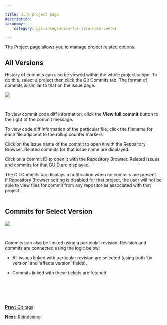 ```yaml
---

title: Jira project page
description:
taxonomy:
    category: git-integration-for-jira-data-center

---
```


The Project page allows you to manage project related options.

## All Versions

History of commits can also be viewed within the whole project scope. To do this, select a project then click the Git Commits tab. The format of commits is similar to that on the issue page.

![](/wp-content/uploads/gij-gitserver-proj-git-commits-tab.png)

<br>

To view commit code diff information, click the **View full commit** button to the right of the commit message.

To view code diff information of the particular file, click the filename for each file adjacent to the rollup counter markers.

Click on the issue name of the commit to open it with the Repository Browser. Related commits for that issue name are displayed.

Click on a commit ID to open it with the Repository Browser. Related issues and commits for that GUID are displayed.

<div class="bbb-callout bbb--info">
    <div class="irow">
    <div class="ilogobox">
        <span class="logoimg"></span>
    </div>
    <div class="imsgbox">
        The Git Commits tab displays a notification when no commits are present.
    </div>
    </div>
</div>

<div class="bbb-callout bbb--alert">
    <div class="irow">
    <div class="ilogobox">
        <span class="logoimg"></span>
    </div>
    <div class="imsgbox">
        If Repository Browser setting is disabled for that project, the user will not be able to view files for commit from any repositories associated with that project.
    </div>
    </div>
</div>
<br>

## Commits for Select Version

![](/wp-content/uploads/gij-gitserver-proj-select-versions-tab.png)

<br>

Commits can also be limited using a particular revision. Revision and commits are connected using the logic below:

*   All issues linked with particular revision are selected (using both ‘fix version’ and ‘affects version’ fields).

*   Commits linked with these tickets are fetched.

<p>&nbsp;</p>

<br>
<br>

[**Prev:** Git tags](/git-integration-for-jira-data-center/git-tags-gij-self-managed)

[**Next:** Reindexing](/git-integration-for-jira-data-center/reindexing-gij-self-managed)


